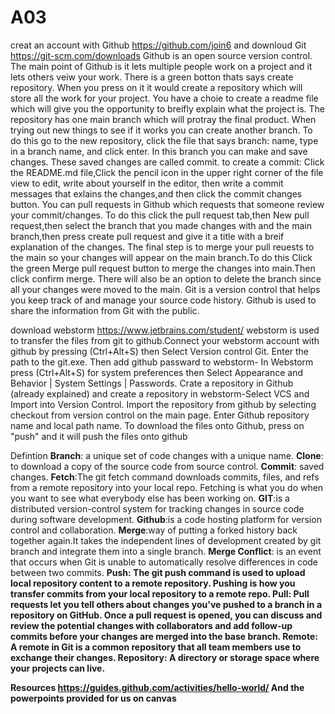 # A03
creat an account with Github https://github.com/join6 and downloud Git https://git-scm.com/downloads
Github is an open source version control. The main point of Github is it lets multiple people work on a project and it lets others veiw your work. There is a green botton thats says create repository. When you press on it it would create a repository which will store all the work for your project. You have a choie to create a readme file which will give you the opportunity to breifly explain what the project is. The repository has one main branch which will protray the final product. When trying out new things to see if it works you can create another branch. To do this go to the new repository, click the file that says branch: name, type in a branch name, and click enter. In this branch you can make and save changes. These saved changes are called commit. to create a commit: Click the README.md file,Click the  pencil icon in the upper right corner of the file view to edit, write about yourself in the editor, then write a commit messages that exlains the changes,and then click the commit changes button. You can pull requests in Github which requests that someone review your commit/changes. To do this click the pull request tab,then New pull request,then select the branch that you made changes with and the main branch,then press create pull request and give it a title with a breif explanation of the changes. The final step is to merge your pull reuests to the main so your changes will appear on the main branch.To do this Click the green Merge pull request button to merge the changes into main.Then click confirm merge. There will also be an option to delete the branch since all your changes were moved to the main.
Git is a version control that helps you keep track of and manage your source code history. Github is used to share the information from Git with the public.

download webstorm https://www.jetbrains.com/student/
webstorm is used to transfer the files from git to github.Connect your webstorm account with github by pressing (Ctrl+Alt+S) then Select Version control Git. Enter the path to the git.exe. Then add github passward to webstorm- In Webstorm press (Ctrl+Alt+S) for system preferences then Select Appearance and Behavior | System Settings | Passwords. Crate a repository in Github (already explained) and create a repository in webstorm-Select VCS and Import into Version Control. Import the repository from github by selecting checkout from version control on the main page. Enter Github repository name and local path name.
To download the files onto Github, press on "push" and it will push the files onto github 

Defintion
<b>Branch</b>: a unique set of code changes with a unique name.
<b>Clone</b>: to download a copy of the source code from source control.
<b>Commit</b>: saved changes.
<b>Fetch</b>:The git fetch command downloads commits, files, and refs from a remote repository into your local repo. Fetching is what you do when you want to see what everybody else has been working on.
<b>GIT</b>:is a distributed version-control system for tracking changes in source code during software development.
<b>Github</b>:is a code hosting platform for version control and collaboration.
<b>Merge</b>:way of putting a forked history back together again.It takes the independent lines of development created by git branch and integrate them into a single branch.
<b>Merge Conflict</b>: is an event that occurs when Git is unable to automatically resolve differences in code between two commits.
<b>Push<b/>: The git push command is used to upload local repository content to a remote repository. Pushing is how you transfer commits from your local repository to a remote repo.
<b>Pull</b>: Pull requests let you tell others about changes you've pushed to a branch in a repository on GitHub. Once a pull request is opened, you can discuss and review the potential changes with collaborators and add follow-up commits before your changes are merged into the base branch.
<b>Remote</b>: A remote in Git is a common repository that all team members use to exchange their changes.
<b>Repository</b>: A directory or storage space where your projects can live.

Resources
https://guides.github.com/activities/hello-world/
And the powerpoints provided for us on canvas
